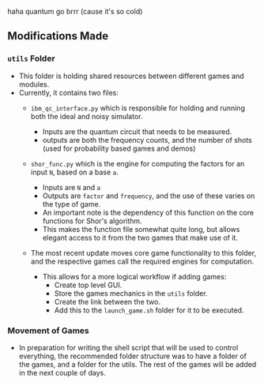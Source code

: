 haha quantum go brrr
(cause it's so cold)

## Modifications Made
### `utils` Folder
 - This folder is holding shared resources between different games and modules.
 - Currently, it contains two files:
    - `ibm_qc_interface.py` which is responsible for holding and running both the ideal and noisy simulator.
        - Inputs are the quantum circuit that needs to be measured.
        - outputs are both the frequency counts, and the number of shots (used for probability based games and demos)
    - `shor_func.py` which is the engine for computing the factors for an input `N`, based on a base `a`.
        - Inputs are `N` and `a`
        - Outputs are `factor` and `frequency`, and the use of these varies on the type of game.
        - An important note is the dependency of this function on the core functions for Shor's algorithm.
        - This makes the function file somewhat quite long, but allows elegant access to it from the two games that make use of it.

    - The most recent update moves core game functionality to this folder, and the respective games call the required engines for computation.
        - This allows for a more logical workflow if adding games:
            - Create top level GUI.
            - Store the games mechanics in the `utils` folder.
            - Create the link between the two.
            - Add this to the `launch_game.sh` folder for it to be executed.

### Movement of Games
 - In preparation for writing the shell script that will be used to control everything, the recommended folder structure was to have a folder of the games, and a folder for the utils. The rest of the games will be added in the next couple of days.